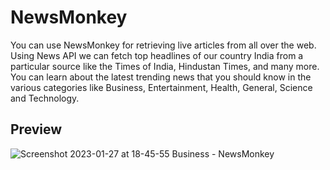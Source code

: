 # NewsMonkey
You can use NewsMonkey for retrieving live articles from all over the web. Using News API we can fetch top headlines of our country India from a particular source like the Times of India, Hindustan Times, and many more. You can learn about the latest trending news that you should know in the various categories like Business, Entertainment, Health, General, Science and Technology. 

## Preview
![Screenshot 2023-01-27 at 18-45-55 Business - NewsMonkey](https://user-images.githubusercontent.com/105844448/215096049-734eefa2-8cca-42c0-828a-f4dfcda1428a.png)
